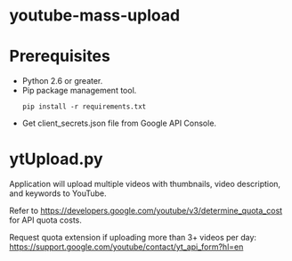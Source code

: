 # youtube-mass-upload

<h1><b>Prerequisites</b></h1>

<ul>
  <li>Python 2.6 or greater.</li>

<li>Pip package management tool.</li>

<div class="snippet-clipboard-content notranslate position-relative overflow-auto" data-snippet-clipboard-copy-content="pip install -r requirements.txt"><pre class="notranslate"><code>pip install -r requirements.txt
</code></pre></div>
  
<li>Get client_secrets.json file from Google API Console.</li>

</ul>


<h1><b>ytUpload.py</b></h1>

Application will upload multiple videos with thumbnails, video description, and keywords to YouTube.

Refer to https://developers.google.com/youtube/v3/determine_quota_cost for API quota costs.

Request quota extension if uploading more than 3+ videos per day: 
https://support.google.com/youtube/contact/yt_api_form?hl=en
